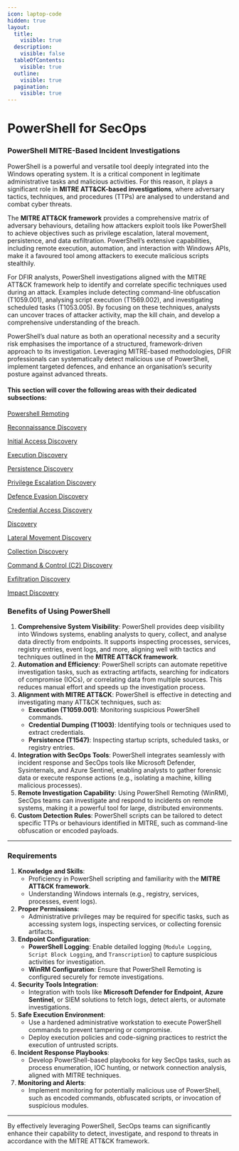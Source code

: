 ```yaml
---
icon: laptop-code
hidden: true
layout:
  title:
    visible: true
  description:
    visible: false
  tableOfContents:
    visible: true
  outline:
    visible: true
  pagination:
    visible: true
---
```


# PowerShell for SecOps

### **PowerShell MITRE-Based Incident Investigations**

PowerShell is a powerful and versatile tool deeply integrated into the Windows operating system. It is a critical component in legitimate administrative tasks and malicious activities. For this reason, it plays a significant role in **MITRE ATT\&CK-based investigations**, where adversary tactics, techniques, and procedures (TTPs) are analysed to understand and combat cyber threats.

The **MITRE ATT\&CK framework** provides a comprehensive matrix of adversary behaviours, detailing how attackers exploit tools like PowerShell to achieve objectives such as privilege escalation, lateral movement, persistence, and data exfiltration. PowerShell’s extensive capabilities, including remote execution, automation, and interaction with Windows APIs, make it a favoured tool among attackers to execute malicious scripts stealthily.

For DFIR analysts, PowerShell investigations aligned with the MITRE ATT\&CK framework help to identify and correlate specific techniques used during an attack. Examples include detecting command-line obfuscation (T1059.001), analysing script execution (T1569.002), and investigating scheduled tasks (T1053.005). By focusing on these techniques, analysts can uncover traces of attacker activity, map the kill chain, and develop a comprehensive understanding of the breach.

PowerShell’s dual nature as both an operational necessity and a security risk emphasises the importance of a structured, framework-driven approach to its investigation. Leveraging MITRE-based methodologies, DFIR professionals can systematically detect malicious use of PowerShell, implement targeted defences, and enhance an organisation’s security posture against advanced threats.

#### This section will cover the following areas with their dedicated subsections:&#x20;

[Powershell Remoting ](powershell-remoting.md)

[Reconnaissance Discovery](reconnaissance-discovery.md)

[Initial Access Discovery](initial-access-discovery.md)

[Execution Discovery ](execution-discovery.md)

[Persistence Discovery ](persistence-discovery.md)

[Privilege Escalation Discovery ](privilege-escalation-discovery.md)

[Defence Evasion Discovery ](defence-evasion-discovery.md)

[Credential Access Discovery ](credential-access-discovery.md)

[Discovery ](discovery.md)

[Lateral Movement Discovery ](lateral-movement-discovery.md)

[Collection Discovery ](collection-discovery.md)

[Command & Control (C2) Discovery ](command-and-control-c2-discovery.md)

[Exfiltration Discovery ](exfiltration-discovery.md)

[Impact Discovery](impact-discovery.md)

### **Benefits of Using PowerShell**

1. **Comprehensive System Visibility**: PowerShell provides deep visibility into Windows systems, enabling analysts to query, collect, and analyse data directly from endpoints. It supports inspecting processes, services, registry entries, event logs, and more, aligning well with tactics and techniques outlined in the **MITRE ATT\&CK framework**.
2. **Automation and Efficiency**: PowerShell scripts can automate repetitive investigation tasks, such as extracting artifacts, searching for indicators of compromise (IOCs), or correlating data from multiple sources. This reduces manual effort and speeds up the investigation process.
3. **Alignment with MITRE ATT\&CK**: PowerShell is effective in detecting and investigating many ATT\&CK techniques, such as:
   * **Execution (T1059.001)**: Monitoring suspicious PowerShell commands.
   * **Credential Dumping (T1003)**: Identifying tools or techniques used to extract credentials.
   * **Persistence (T1547)**: Inspecting startup scripts, scheduled tasks, or registry entries.
4. **Integration with SecOps Tools**: PowerShell integrates seamlessly with incident response and SecOps tools like Microsoft Defender, Sysinternals, and Azure Sentinel, enabling analysts to gather forensic data or execute response actions (e.g., isolating a machine, killing malicious processes).
5. **Remote Investigation Capability**: Using PowerShell Remoting (WinRM), SecOps teams can investigate and respond to incidents on remote systems, making it a powerful tool for large, distributed environments.
6. **Custom Detection Rules**: PowerShell scripts can be tailored to detect specific TTPs or behaviours identified in MITRE, such as command-line obfuscation or encoded payloads.

***

### **Requirements**

1. **Knowledge and Skills**:
   * Proficiency in PowerShell scripting and familiarity with the **MITRE ATT\&CK framework**.
   * Understanding Windows internals (e.g., registry, services, processes, event logs).
2. **Proper Permissions**:
   * Administrative privileges may be required for specific tasks, such as accessing system logs, inspecting services, or collecting forensic artifacts.
3. **Endpoint Configuration**:
   * **PowerShell Logging**: Enable detailed logging (`Module Logging`, `Script Block Logging`, and `Transcription`) to capture suspicious activities for investigation.
   * **WinRM Configuration**: Ensure that PowerShell Remoting is configured securely for remote investigations.
4. **Security Tools Integration**:
   * Integration with tools like **Microsoft Defender for Endpoint**, **Azure Sentinel**, or SIEM solutions to fetch logs, detect alerts, or automate investigations.
5. **Safe Execution Environment**:
   * Use a hardened administrative workstation to execute PowerShell commands to prevent tampering or compromise.
   * Deploy execution policies and code-signing practices to restrict the execution of untrusted scripts.
6. **Incident Response Playbooks**:
   * Develop PowerShell-based playbooks for key SecOps tasks, such as process enumeration, IOC hunting, or network connection analysis, aligned with MITRE techniques.
7. **Monitoring and Alerts**:
   * Implement monitoring for potentially malicious use of PowerShell, such as encoded commands, obfuscated scripts, or invocation of suspicious modules.

***

By effectively leveraging PowerShell, SecOps teams can significantly enhance their capability to detect, investigate, and respond to threats in accordance with the MITRE ATT\&CK framework.
